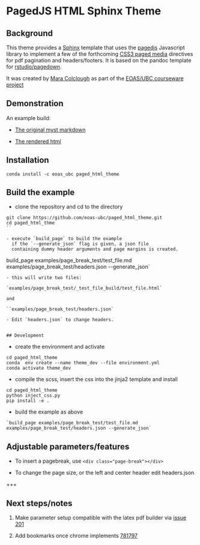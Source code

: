 # PagedJS HTML Sphinx Theme

## Background

This theme provides a [Sphinx](https://github.com/sphinx-doc/sphinx)
template that uses the [pagedjs](https://www.pagedjs.org/documentation/)
Javascript library to implement a few of the forthcoming
[CSS3 paged media](https://print-css.rocks/lessons) directives for pdf pagination and
headers/footers. It is  based on the pandoc template for
[rstudio/pagedown](https://github.com/rstudio/pagedown).

It was created by [Mara Colclough](https://github.com/maracieco) as part of the 
[EOAS/UBC courseware project](https://eoas-ubc.github.io/)

## Demonstration

An example build:

* [The original myst markdown](https://github.com/eoas-ubc/paged_html_theme/blob/master/examples/page_break_test/index.md)

* [The rendered html](https://phaustin.github.io/paged_html_theme/test_file.html)

## Installation

```
conda install -c eoas_ubc paged_html_theme

```

## Build the example

- clone the repository and cd to the directory

```
git clone https://github.com/eoas-ubc/paged_html_theme.git
cd paged_html_thme
``

- execute `build_page` to build the example
  if the `--generate_json` flag is given, a json file
  containing dummy header arguments and page margins is created.

```
build_page examples/page_break_test/test_file.md  \
  examples/page_break_test/headers.json --generate_json`
  ```
- this will write two files:

  `examples/page_break_test/_test_file_build/test_file.html`

and

  ``examples/page_break_test/headers.json`

- Edit `headers.json` to change headers.


## Development

```

- create the environment and activate

```
cd paged_html_theme
conda  env create --name theme_dev --file environment.yml
conda activate theme_dev
```

- compile the scss, insert the css into the jinja2 template and install

```
cd paged_html_theme
python inject_css.py
pip install -e .
```

- build the example as above

```
`build_page examples/page_break_test/test_file.md examples/page_break_test/headers.json --generate_json`
```

## Adjustable parameters/features

- To insert a pagebreak, use `<div class="page-break"></div>`

- To change the page size, or the left and center header edit headers.json

+++

## Next steps/notes

1. Make parameter setup compatible with the latex pdf builder via
   [issue 201](https://github.com/executablebooks/MyST-NB/issues/201)

2. Add bookmarks once chrome implements [781797](https://bugs.chromium.org/p/chromium/issues/detail?id=781797)
